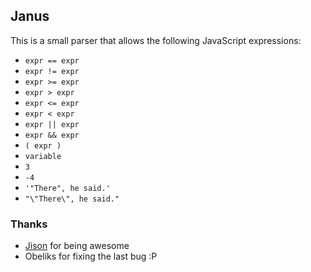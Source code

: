## Janus

This is a small parser that allows the following JavaScript expressions:

  * `expr == expr`
  * `expr != expr`
  * `expr >= expr`
  * `expr > expr`
  * `expr <= expr`
  * `expr < expr`
  * `expr || expr`
  * `expr && expr`
  * `( expr )`
  * `variable`
  * `3`
  * `-4`
  * `'"There", he said.'`
  * `"\"There\", he said."`

### Thanks

  * [Jison](http://zaach.github.com/jison/) for being awesome
  * Obeliks for fixing the last bug :P
